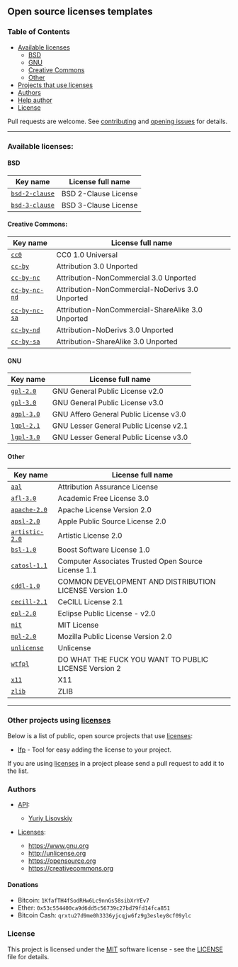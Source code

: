 ## Open source licenses templates

### Table of Contents
- [Available licenses](#available-licenses)
    - [BSD](#bsd)
    - [GNU](#gnu)
    - [Creative Commons](#creative-commons)
    - [Other](#other)
- [Projects that use licenses](#other-projects-using-licenses)
- [Authors](#authors)
- [Help author](#donations)
- [License](#license)

Pull requests are welcome. See [contributing](.github/CONTRIBUTING.md)
and [opening issues](.github/ISSUE_TEMPLATE.md) for details.
<hr>

### Available licenses:

#### BSD

| Key name | License full name |
| --- | --- |
| [`bsd-2-clause`](https://github.com/YuriyLisovskiy/licenses/blob/master/licenses/bsd-2-clause) | BSD 2-Clause License |
| [`bsd-3-clause`](https://github.com/YuriyLisovskiy/licenses/blob/master/licenses/bsd-3-clause) | BSD 3-Clause License |

#### Creative Commons:

| Key name | License full name |
| --- | --- |
| [`cc0`](https://github.com/YuriyLisovskiy/licenses/blob/master/licenses/cc0) | CC0 1.0 Universal |
| [`cc-by`](https://github.com/YuriyLisovskiy/licenses/blob/master/licenses/cc-by) | Attribution 3.0 Unported |
| [`cc-by-nc`](https://github.com/YuriyLisovskiy/licenses/blob/master/licenses/cc-by-nc) | Attribution-NonCommercial 3.0 Unported |
| [`cc-by-nc-nd`](https://github.com/YuriyLisovskiy/licenses/blob/master/licenses/cc-by-nc-nd) | Attribution-NonCommercial-NoDerivs 3.0 Unported |
| [`cc-by-nc-sa`](https://github.com/YuriyLisovskiy/licenses/blob/master/licenses/cc-by-nc-sa) | Attribution-NonCommercial-ShareAlike 3.0 Unported |
| [`cc-by-nd`](https://github.com/YuriyLisovskiy/licenses/blob/master/licenses/cc-by-nd) | Attribution-NoDerivs 3.0 Unported |
| [`cc-by-sa`](https://github.com/YuriyLisovskiy/licenses/blob/master/licenses/cc-by-sa) | Attribution-ShareAlike 3.0 Unported |

#### GNU

| Key name | License full name |
| --- | --- |
| [`gpl-2.0`](https://github.com/YuriyLisovskiy/licenses/blob/master/licenses/gpl-2.0) | GNU General Public License v2.0 |
| [`gpl-3.0`](https://github.com/YuriyLisovskiy/licenses/blob/master/licenses/gpl-3.0) | GNU General Public License v3.0 |
| [`agpl-3.0`](https://github.com/YuriyLisovskiy/licenses/blob/master/licenses/agpl-3.0) | GNU Affero General Public License v3.0 |
| [`lgpl-2.1`](https://github.com/YuriyLisovskiy/licenses/blob/master/licenses/lgpl-2.1) | GNU Lesser General Public License v2.1 |
| [`lgpl-3.0`](https://github.com/YuriyLisovskiy/licenses/blob/master/licenses/lgpl-3.0) | GNU Lesser General Public License v3.0 |

#### Other

| Key name | License full name |
| --- | --- |
| [`aal`](https://github.com/YuriyLisovskiy/licenses/blob/master/licenses/aal) | Attribution Assurance License |
| [`afl-3.0`](https://github.com/YuriyLisovskiy/licenses/blob/master/licenses/afl-3.0) | Academic Free License 3.0 |
| [`apache-2.0`](https://github.com/YuriyLisovskiy/licenses/blob/master/licenses/apache-2.0) | Apache License Version 2.0 |
| [`apsl-2.0`](https://github.com/YuriyLisovskiy/licenses/blob/master/licenses/apsl-2.0) | Apple Public Source License 2.0 |
| [`artistic-2.0`](https://github.com/YuriyLisovskiy/licenses/blob/master/licenses/artistic-2.0) | Artistic License 2.0 |
| [`bsl-1.0`](https://github.com/YuriyLisovskiy/licenses/blob/master/licenses/bsl-1.0) | Boost Software License 1.0 |
| [`catosl-1.1`](https://github.com/YuriyLisovskiy/licenses/blob/master/licenses/catosl-1.1) | Computer Associates Trusted Open Source License 1.1 |
| [`cddl-1.0`](https://github.com/YuriyLisovskiy/licenses/blob/master/licenses/cddl-1.0) | COMMON DEVELOPMENT AND DISTRIBUTION LICENSE Version 1.0 |
| [`cecill-2.1`](https://github.com/YuriyLisovskiy/licenses/blob/master/licenses/cecill-2.1) | CeCILL License 2.1 |
| [`epl-2.0`](https://github.com/YuriyLisovskiy/licenses/blob/master/licenses/epl-2.0) | Eclipse Public License - v2.0 |
| [`mit`](https://github.com/YuriyLisovskiy/licenses/blob/master/licenses/mit) | MIT License |
| [`mpl-2.0`](https://github.com/YuriyLisovskiy/licenses/blob/master/licenses/mpl-2.0) | Mozilla Public License Version 2.0 |
| [`unlicense`](https://github.com/YuriyLisovskiy/licenses/blob/master/licenses/unlicense) | Unlicense |
| [`wtfpl`](https://github.com/YuriyLisovskiy/licenses/blob/master/licenses/wtfpl) | DO WHAT THE FUCK YOU WANT TO PUBLIC LICENSE Version 2 |
| [`x11`](https://github.com/YuriyLisovskiy/licenses/blob/master/licenses/x11) | X11 |
| [`zlib`](https://github.com/YuriyLisovskiy/licenses/blob/master/licenses/zlib) | ZLIB |

<hr>

### Other projects using [licenses](https://github.com/YuriyLisovskiy/licenses)

Below is a list of public, open source projects that use [licenses](https://github.com/YuriyLisovskiy/licenses):
* [lfp](https://github.com/YuriyLisovskiy/lfp) - Tool for easy adding the license to your project.

If you are using [licenses](https://github.com/YuriyLisovskiy/licenses) in a project please send
a pull request to add it to the list.

### Authors
* [API](https://github.com/YuriyLisovskiy/licenses/tree/master/api):
    * [Yuriy Lisovskiy](https://github.com/YuriyLisovskiy)
    
* [Licenses](https://github.com/YuriyLisovskiy/licenses/tree/master/licenses):
    * https://www.gnu.org
    * http://unlicense.org
    * https://opensource.org
    * https://creativecommons.org
#### Donations
* Bitcoin: `1KfafTH4fSodRHw6Lc9nnGs58sibXrYEv7`
* Ether: `0x53c554400ca9d6dd5c56739c27bd79fd14fca851`
* Bitcoin Cash: `qrxtu27d9me0h3336yjcqjw6fz9g3esley8cf09ylc`
### License
This project is licensed under the [MIT](https://opensource.org/licenses/MIT) software license - see the
[LICENSE](LICENSE) file for details.
